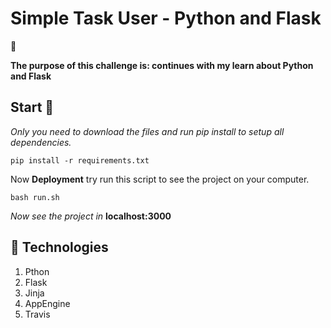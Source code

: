 # Simple Task User - Python and Flask

:memo:

  **The purpose of this challenge is: continues with my learn about Python and Flask**

## Start 🚀

_Only you need to download the files and run pip install to setup all dependencies._

```
pip install -r requirements.txt
```

Now **Deployment** try run this script to see the project on your computer.

```
bash run.sh
```
_Now see the project in_ **localhost:3000**

## :pill: Technologies
1. Pthon
2. Flask
3. Jinja
4. AppEngine
5. Travis
